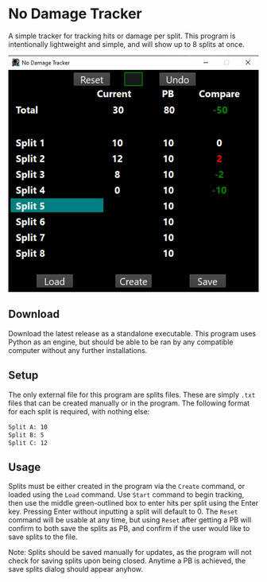 
# No Damage Tracker

A simple tracker for tracking hits or damage per split. This program is intentionally lightweight and simple, and will show up to 8 splits at once. 

<img src = 'screencap.png'></img>


## Download
Download the latest release as a standalone executable. This program uses Python as an engine, but should be able to be ran by any compatible computer without any further installations.

## Setup
The only external file for this program are splits files. These are simply `.txt` files that can be created manually or in the program. The following format for each split is required, with nothing else:

```
Split A: 10
Split B: 5
Split C: 12
```

## Usage
Splits must be either created in the program via the `Create` command, or loaded using the `Load` command. Use `Start` command to begin tracking, then use the middle green-outlined box to enter hits per split using the Enter key. Pressing Enter without inputting a split will default to 0. The `Reset` command will be usable at any time, but using `Reset` after getting a PB will confirm to both save the splits as PB, and confirm if the user would like to save splits to the file. 

Note: Splits should be saved manually for updates, as the program will not check for saving splits upon being closed. Anytime a PB is achieved, the save splits dialog should appear anyhow. 



